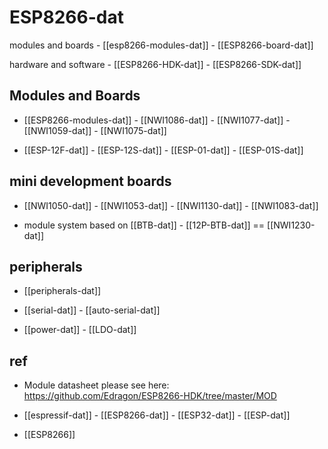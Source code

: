 
# ESP8266-dat

modules and boards - [[esp8266-modules-dat]] - [[ESP8266-board-dat]]

hardware and software - [[ESP8266-HDK-dat]] - [[ESP8266-SDK-dat]]

## Modules and Boards 

- [[ESP8266-modules-dat]] - [[NWI1086-dat]] - [[NWI1077-dat]] - [[NWI1059-dat]] - [[NWI1075-dat]]

- [[ESP-12F-dat]] - [[ESP-12S-dat]] - [[ESP-01-dat]] - [[ESP-01S-dat]]



## mini development boards

- [[NWI1050-dat]] - [[NWI1053-dat]] - [[NWI1130-dat]] - [[NWI1083-dat]]

- module system based on [[BTB-dat]] - [[12P-BTB-dat]] == [[NWI1230-dat]]




## peripherals 

- [[peripherals-dat]]

- [[serial-dat]] - [[auto-serial-dat]]

- [[power-dat]] - [[LDO-dat]]






## ref 

- Module datasheet please see here: https://github.com/Edragon/ESP8266-HDK/tree/master/MOD

- [[espressif-dat]] - [[ESP8266-dat]] - [[ESP32-dat]] - [[ESP-dat]]

- [[ESP8266]]





